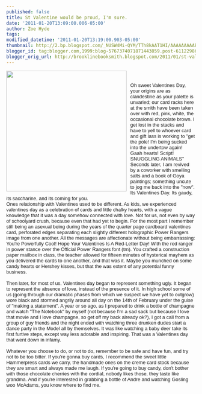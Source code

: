 ```yaml
---
published: false
title: St Valentine would be proud, I'm sure.
date: '2011-01-20T13:09:00.006-05:00'
author: Zoe Hyde
tags: 
modified_datetime: '2011-01-20T13:19:00.903-05:00'
thumbnail: http://2.bp.blogspot.com/_NUSW4Mi-QYM/TTh8kAAT1HI/AAAAAAAAAB0/T2f5c0LSifo/s72-c/you-complete-me-huge.jpg
blogger_id: tag:blogger.com,1999:blog-5767374071871443859.post-6112298664851222922
blogger_orig_url: http://brooklinebooksmith.blogspot.com/2011/01/st-valentine-would-be-proud-im-sure.html
---
```


<a onblur="try {parent.deselectBloggerImageGracefully();} catch(e) {}" href="http://2.bp.blogspot.com/_NUSW4Mi-QYM/TTh8kAAT1HI/AAAAAAAAAB0/T2f5c0LSifo/s1600/you-complete-me-huge.jpg"><img style="float:left; margin:0 10px 10px 0;cursor:pointer; cursor:hand;width: 320px; height: 320px;" src="http://2.bp.blogspot.com/_NUSW4Mi-QYM/TTh8kAAT1HI/AAAAAAAAAB0/T2f5c0LSifo/s320/you-complete-me-huge.jpg" border="0" alt="" id="BLOGGER_PHOTO_ID_5564334297534682226" /></a><br /><div><span class="Apple-style-span" style="font-family: arial; font-size: small; ">Oh sweet Valentines Day, your origins are as clandestine as your palette is unvaried; our card racks here at the smith have been taken over with red, pink, white, the occasional chocolate brown. I get lost in the stacks and have to yell to whoever card and gift lass is working to "get the pole! I'm being sucked into the undertow again! Gaah hearts! Script! SNUGGLING ANIMALS" Seconds later, I am revived by a coworker with smelling salts and a book of Goya paintings; something uncute to jog me back into the "now".</span></div><div><span class="Apple-style-span" style="font-family: arial; font-size: small; "><div> </div><div>Its Valentines Day. Its gaudy, its saccharine, and its coming for you. </div><div> </div><div>Ones relationship with Valentines used to be different. As kids, we experienced valentines day as a celebration of cards and little chalky hearts, with a vague knowledge that it was a day somehow connected with love. Not for us, not even by way of schoolyard crush, because even that had yet to begin. For the most part I remember still being an asexual being during the years of the quarter page cardboard valentines card, perforated edges separating each slightly different holographic Power Rangers image from one another. All the messages are affectionate without being embarrassing: You're Powerfully Cool! Hope Your Valentines Is A Red-Letter Day! With the red ranger in power stance over the Official Power Rangers font (tm). You crafted a construction paper mailbox in class, the teacher allowed for fifteen minutes of hysterical mayhem as you delivered the cards to one another, and that was it. Maybe you munched on some candy hearts or Hershey kisses, but that the was extent of any potential funny business. </div><div><br /></div><div>Then later, for most of us, Valentines day began to represent something ugly. It began to represent the absence of love, instead of the presence of it. In high school some of us (going through our dramatic phases from which we suspect we have yet to outgrow) wore black and stormed angrily around all day on the 14th of February under the guise of "making a statement". A year or so ago, as I prepared to drink a bottle of champagne and watch "The Notebook" by myself (not because I'm a sad sack but because I love that movie and I love champagne, so get off my back already ok?), I got a call from a group of guy friends and the night ended with watching three drunken dudes start a dance party in the Model all by themselves. It was like watching a baby deer take its first furtive steps, except way less adorable and inspiring. That was a Valentines day that went down in infamy.  </div><div><br /></div><div>Whatever you choose to do, or not to do, remember to be safe and have fun, and try not to be too bitter. If you're gonna buy cards, I recommend the sweet little Hammerpress cards we carry, the handmade ones on the creme card stock because they are smart and always made me laugh. If you're going to buy candy, don't bother with those chocolate cherries with the cordial, nobody likes those, they taste like grandma. And if you're interested in grabbing a bottle of Andre and watching Gosling woo McAdams, you know where to find me. </div><div> </div></span></div>
